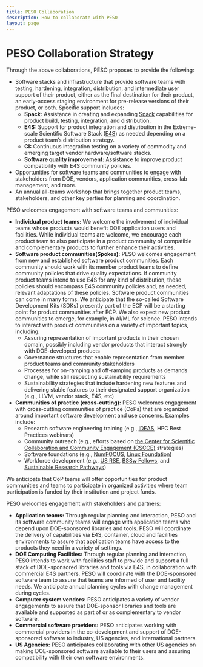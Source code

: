 ```yaml
---
title: PESO Collaboration
description: How to collaborate with PESO
layout: page
---
```


# PESO Collaboration Strategy

Through the above collaborations, PESO proposes to provide the following:
- Software stacks and infrastructure that provide software teams with testing, hardening, integration, distribution, and intermediate user support of their product, either as the final destination for their product, an early-access staging environment for pre-release versions of their product, or both. Specific support includes:
    - **Spack:** Assistance in creating and expanding [Spack](https://spack.io) capabilities for product build, testing, integration, and distribution.
    - **E4S:** Support for product integration and distribution in the Extreme-scale Scientific Software Stack ([E4S](https://e4s.io)) as needed depending on a product team’s distribution strategy.
    - **CI:** Continuous integration testing on a variety of commodity and emerging target vendor hardware/software stacks.
    - **Software quality improvement:** Assistance to improve product compatibility with E4S community policies.
- Opportunities for software teams and communities to engage with stakeholders from DOE, vendors, application communities, cross-lab management, and more.
- An annual all-teams workshop that brings together product teams, stakeholders, and other key parties for planning and coordination.

PESO welcomes engagement with software teams and communities:
- **Individual product teams:** We welcome the involvement of individual teams whose products would benefit DOE application users and facilities. While individual teams are welcome, we encourage each product team to also participate in a product community of compatible and complementary products to further enhance their activities.
- **Software product communities(Spokes):** PESO welcomes engagement from new and established software product communities.  Each community should work with its member product teams to define community policies that drive quality expectations.  If community product teams intend to use E4S for any kind of distribution, these policies should encompass E4S community policies and, as needed, relevant adaptations of these policies.  Software product communities can come in many forms.  We anticipate that the so-called Software Development Kits (SDKs) presently part of the ECP will be a starting point for product communities after ECP. We also expect new product communities to emerge, for example, in AI/ML for science. PESO intends to interact with product communities on a variety of important topics, including:
    - Assuring representation of important products in their chosen domain, possibly including vendor products that interact strongly with DOE-developed products
    - Governance structures that enable representation from member product teams and community stakeholders
    - Processes for on-ramping and off-ramping products as demands change, while still respecting sustainability requirements
    - Sustainability strategies that include hardening new features and delivering stable features to their designated support organization (e.g., LLVM, vendor stack, E4S, etc)
- **Communities of practice (cross-cutting):** PESO welcomes engagement with cross-cutting communities of practice (CoPs) that are organized around important software development and use concerns.  Examples include:
    - Research software engineering training (e.g., [IDEAS](https://ideas-productivity.org), HPC Best Practices webinars)
    - Community outreach (e.g., efforts based on [the Center for Scientific Collaboration and Community Engagement (CSCCE)](https://cscce.org) strategies)
    - Software foundations (e.g., [NumFOCUS](https://numfocus.org), [Linux Foundation](https://www.linuxfoundation.org))
    - Workforce development (e.g., [US RSE](https://us-rse.org), [BSSw Fellows](https://bssw.io/fellowship), and [Sustainable Research Pathways](https://bssw.io/events/sustainable-research-pathways-srp))

We anticipate that CoP teams will offer opportunities for product communities and teams to participate in organized activities where team participation is funded by their institution and project funds.

PESO welcomes engagement with stakeholders and partners:
- **Application teams:** Through regular planning and interaction, PESO and its software community teams will engage with application teams who depend upon DOE-sponsored libraries and tools.  PESO will coordinate the delivery of capabilities via E4S, container, cloud and facilities environments to assure that application teams have access to the products they need in a variety of settings.
- **DOE Computing Facilities:** Through regular planning and interaction, PESO intends to work with facilities staff to provide and support a full stack of DOE-sponsored libraries and tools via E4S, in collaboration with commercial E4S partners. PESO will coordinate with the DOE-sponsored software team to assure that teams are informed of user and facility needs.  We anticipate annual planning cycles with change management during cycles.
- **Computer system vendors:** PESO anticipates a variety of vendor engagements to assure that DOE-sponsor libraries and tools are available and supported as part of or as complementary to vendor software.
- **Commercial software providers:** PESO anticipates working with commercial providers in the co-development and support of DOE-sponsored software to industry, US agencies, and international partners.
- **US Agencies:** PESO anticipates collaborating with other US agencies on making DOE-sponsored software available to their users and assuring compatibility with their own software environments.